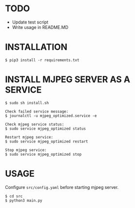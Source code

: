 # TODO

* Update test script
* Write usage in README.MD

# INSTALLATION

```
$ pip3 install -r requirements.txt
```

# INSTALL MJPEG SERVER AS A SERVICE

```
$ sudo sh install.sh

Check failed service message:
$ journalctl -u mjpeg_optimized.service -e

Check mjpeg service status:
$ sudo service mjpeg_optimized status

Restart mjpeg service:
$ sudo service mjpeg_optimized restart

Stop mjpeg service:
$ sudo service mjpeg_optimized stop
```

# USAGE

Configure `src/config.yaml` before starting mjpeg server.

```
$ cd src
$ python3 main.py
```
